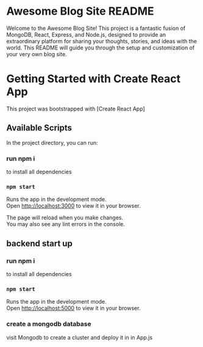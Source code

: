 # Awesome Blog Site README
Welcome to the Awesome Blog Site! This project is a fantastic fusion of MongoDB, React, Express, and Node.js, designed to provide an extraordinary platform for sharing your thoughts, stories, and ideas with the world. This README will guide you through the setup and customization of your very own blog site.
# Getting Started with Create React App

This project was bootstrapped with [Create React App]
## Available Scripts

In the project directory, you can run:
### run npm i 

to install all dependencies

### `npm start`

Runs the app in the development mode.\
Open [http://localhost:3000](http://localhost:3000) to view it in your browser.

The page will reload when you make changes.\
You may also see any lint errors in the console.

## backend start up
### run npm i 

to install all dependencies
### `npm start`

Runs the app in the development mode.\
Open [http://localhost:5000](http://localhost:5000) to view it in your browser.


### create a mongodb database 

visit Mongodb to create a cluster and deploy it in in App.js


